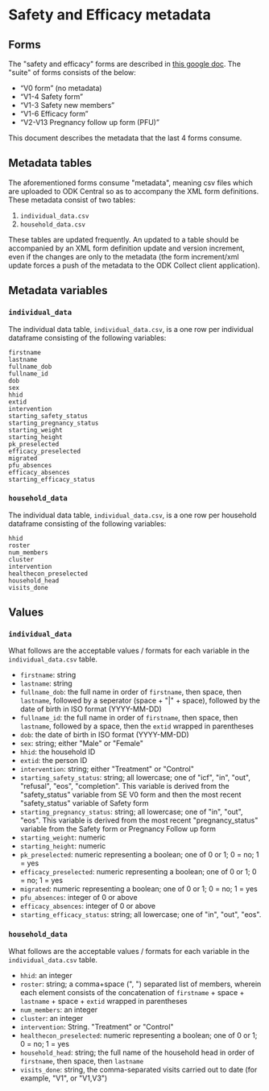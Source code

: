 # Safety and Efficacy metadata

## Forms

The "safety and efficacy" forms are described in [this google doc](https://docs.google.com/document/d/1MJeQreVlvfTfDb8kWwox5kaACd3dY4dVq62i6akbaaE/edit#heading=h.1gtnxmy3zejc). The "suite" of forms consists of the below:

- “V0 form” (no metadata)
- “V1-4 Safety form”
- “V1-3 Safety new members”
- “V1-6 Efficacy form”
- “V2-V13 Pregnancy follow up form (PFU)”

This document describes the metadata that the last 4 forms consume.

## Metadata tables

The aforementioned forms consume "metadata", meaning csv files which are uploaded to ODK Central so as to accompany the XML form definitions. These metadata consist of two tables:

1. `individual_data.csv`
2. `household_data.csv`

These tables are updated frequently. An updated to a table should be accompanied by an XML form definition update and version increment, even if the changes are only to the metadata (the form increment/xml update forces a push of the metadata to the ODK Collect client application).

## Metadata variables

### `individual_data`

The individual data table, `individual_data.csv`, is a one row per individual dataframe consisting of the following variables:

```
firstname	
lastname	
fullname_dob	
fullname_id	
dob	
sex	
hhid	
extid	
intervention	
starting_safety_status	
starting_pregnancy_status	
starting_weight	
starting_height	
pk_preselected	
efficacy_preselected	
migrated	
pfu_absences	
efficacy_absences
starting_efficacy_status
```

### `household_data`

The individual data table, `individual_data.csv`, is a one row per household dataframe consisting of the following variables:

```
hhid	
roster	
num_members	
cluster	
intervention	
healthecon_preselected	
household_head
visits_done
```


## Values

### `individual_data`

What follows are the acceptable values / formats for each variable in the `individual_data.csv` table.


- `firstname`: string	
- `lastname`: string	
- `fullname_dob`: the full name in order of `firstname`, then space, then `lastname`, followed by a seperator (space + "|" + space), followed by the date of birth in ISO format (YYYY-MM-DD)	
- `fullname_id`: the full name in order of `firstname`, then space, then `lastname`, followed by a space, then the `extid` wrapped in parentheses 	
- `dob`: the date of birth in ISO format (YYYY-MM-DD)	
- `sex`: string; either "Male" or "Female"	
- `hhid`: the household ID	
- `extid`: the person ID	
- `intervention`: string; either "Treatment" or "Control"	
- `starting_safety_status`: string; all lowercase; one of "icf", "in", "out", "refusal", "eos", "completion". This variable is derived from the "safety_status" variable from SE V0 form and then the most recent "safety_status" variable of Safety form	
- `starting_pregnancy_status`: string; all lowercase; one of "in", "out", "eos".	This variable is derived from the most recent "pregnancy_status" variable from the Safety form or Pregnancy Follow up form
- `starting_weight`: numeric	
- `starting_height`: numeric	
- `pk_preselected`: numeric representing a boolean; one of 0 or 1; 0 = no; 1 = yes	
- `efficacy_preselected`: numeric representing a boolean; one of 0 or 1; 0 = no; 1 = yes	
- `migrated`: numeric representing a boolean; one of 0 or 1; 0 = no; 1 = yes	
- `pfu_absences`: integer of 0 or above	
- `efficacy_absences`: integer of 0 or above
- `starting_efficacy_status`: string; all lowercase; one of "in", "out", "eos". 


### `household_data`

What follows are the acceptable values / formats for each variable in the `individual_data.csv` table.


- `hhid`: an integer	
- `roster`: string; a comma+space (", ") separated list of members, wherein each element consists of the concatenation of `firstname` + space + `lastname` + space + `extid` wrapped in parentheses	
- `num_members`: an integer	
- `cluster`: an integer	
- `intervention`: String. "Treatment" or "Control"	
- `healthecon_preselected`: numeric representing a boolean; one of 0 or 1; 0 = no; 1 = yes	
- `household_head`: string; the full name of the household head in order of `firstname`, then space, then `lastname`
- `visits_done`: string, the comma-separated visits carried out to date (for example, "V1", or "V1,V3")


